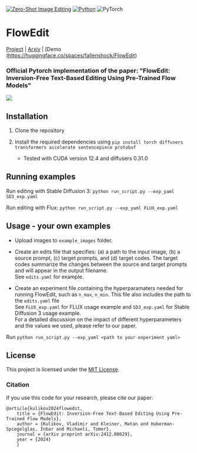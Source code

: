 [![Zero-Shot Image Editing](https://img.shields.io/badge/zero%20shot-image%20editing-Green)]([https://github.com/topics/video-editing](https://github.com/topics/text-guided-image-editing))
[![Python](https://img.shields.io/badge/python-3.8+-blue?python-3670A0?style=for-the-badge&logo=python&logoColor=ffdd54)](https://www.python.org/downloads/release/python-38/)
![PyTorch](https://img.shields.io/badge/torch-2.0.0-red?PyTorch-%23EE4C2C.svg?style=for-the-badge&logo=PyTorch&logoColor=white)

# FlowEdit

[Project](https://matankleiner.github.io/flowedit/) | [Arxiv](https://arxiv.org/abs/2412.08629) | [Demo (https://huggingface.co/spaces/fallenshock/FlowEdit)

### Official Pytorch implementation of the paper: "FlowEdit: Inversion-Free Text-Based Editing Using Pre-Trained Flow Models"

![](imgs/teaser.png)

## Installation
1. Clone the repository

2. Install the required dependencies using `pip install torch diffusers transformers accelerate sentencepiece protobuf` <br>
	* Tested with CUDA version 12.4 and diffusers 0.31.0

## Running examples
Run editing with Stable Diffusion 3: `python run_script.py --exp_yaml SD3_exp.yaml`

Run editing with Flux: `python run_script.py --exp_yaml FLUX_exp.yaml`

## Usage - your own examples

* Upload images to `example_images` folder. 

* Create an edits file that specifies: (a) a path to the input image, (b) a source prompt, (c) target prompts, and (d) target codes. The target codes summarize the changes between the source and target prompts and will appear in the output filename. <br>
See `edits.yaml` for example.

* Create an experiment file containing the hyperparamaters needed for running FlowEdit, such as `n_max`, `n_min`. This file also includes the path to the `edits.yaml` file<br>
See `FLUX_exp.yaml` for FLUX usage example and `SD3_exp.yaml` for Stable Diffusion 3 usage example. <br>
For a detailed discussion on the impact of different hyperparameters and the values we used, please refer to our paper.

Run `python run_script.py --exp_yaml <path to your experiment yaml>`


## License
This project is licensed under the [MIT License](LICENSE).


### Citation
If you use this code for your research, please cite our paper:

```
@article{kulikov2024flowedit,
	title = {FlowEdit: Inversion-Free Text-Based Editing Using Pre-Trained Flow Models},
	author = {Kulikov, Vladimir and Kleiner, Matan and Huberman-Spiegelglas, Inbar and Michaeli, Tomer},
	journal = {arXiv preprint arXiv:2412.08629},
	year = {2024}
	}
```
